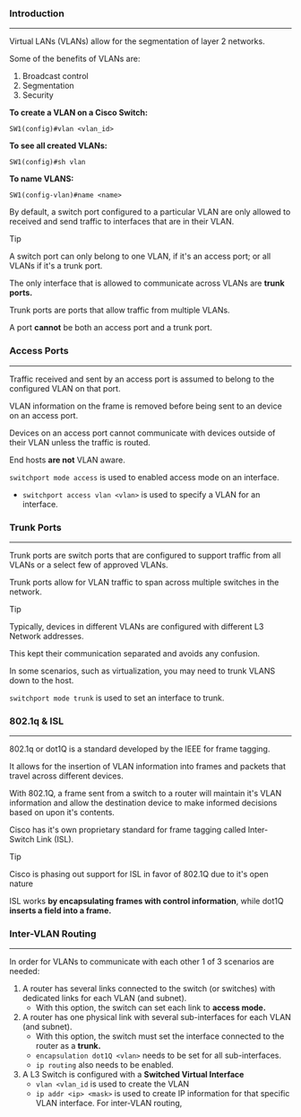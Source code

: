 ### Introduction
---
Virtual LANs (VLANs) allow for the segmentation of layer 2 networks. 

Some of the benefits of VLANs are:
1. Broadcast control
2. Segmentation
3. Security

**To create a VLAN on a Cisco Switch:**
```
SW1(config)#vlan <vlan_id>
```

**To see all created VLANs:**
```
SW1(config)#sh vlan
```

**To name VLANS:**
```
SW1(config-vlan)#name <name>
```

By default, a switch port configured to a particular VLAN are only allowed to received and send traffic to interfaces that are in their VLAN.

>[!tip]
>A switch port can only belong to one VLAN, if it's an access port; or all VLANs if it's a trunk port.

The only interface that is allowed to communicate across VLANs are **trunk ports.**

Trunk ports are ports that allow traffic from multiple VLANs. 

A port **cannot** be both an access port and a trunk port.


### Access Ports
---
Traffic received and sent by an access port is assumed to belong to the configured VLAN on that port.

VLAN information on the frame is removed before being sent to an device on an access port. 

Devices on an access port cannot communicate with devices outside of their VLAN unless the traffic is routed. 

End hosts **are not** VLAN aware.

`switchport mode access` is used to enabled access mode on an interface.
- `switchport access vlan <vlan>` is used to specify a VLAN for an interface.
### Trunk Ports 
---
Trunk ports are switch ports that are configured to support traffic from all VLANs or a select few of approved VLANs. 

Trunk ports allow for VLAN traffic to span across multiple switches in the network. 

>[!tip]
>Typically, devices in different VLANs are configured with different L3 Network addresses. 
>
>This kept their communication separated and avoids any confusion.

In some scenarios, such as virtualization, you may need to trunk VLANS down to the host. 

`switchport mode trunk` is used to set an interface to trunk.
### 802.1q & ISL
---
802.1q or dot1Q is a standard developed by the IEEE for frame tagging. 

It allows for the insertion of VLAN information into frames and packets that travel across different devices. 

With 802.1Q, a frame sent from a switch to a router will maintain it's VLAN information and allow the destination device to make informed decisions based on upon it's contents. 

Cisco has it's own proprietary standard for frame tagging called Inter-Switch Link (ISL). 

>[!tip]
>Cisco is phasing out support for ISL in favor of 802.1Q due to it's open nature

ISL works **by encapsulating frames with control information**, while dot1Q **inserts a field into a frame.**

### Inter-VLAN Routing
---
In order for VLANs to communicate with each other 1 of 3 scenarios are needed:
1. A router has several links connected to the switch (or switches) with dedicated links for each VLAN (and subnet).
	- With this option, the switch can set each link to **access mode.**
2. A router has one physical link with several sub-interfaces for each VLAN (and subnet).
	- With this option, the switch must set the interface connected to the router as a **trunk.**
	- `encapsulation dot1Q <vlan>` needs to be set for all sub-interfaces.
	- `ip routing` also needs to be enabled.
3. A L3 Switch is configured with a **Switched Virtual Interface**
	- `vlan <vlan_id` is used to create the VLAN
	- `ip addr <ip> <mask>` is used to create IP information for that specific VLAN interface.
For inter-VLAN routing, 